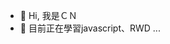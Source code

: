 - 👋 Hi, 我是ＣＮ
- 🌱 目前正在學習javascript、RWD ...



<!---
OrangJuic/OrangJuic is a ✨ special ✨ repository because its `README.md` (this file) appears on your GitHub profile.
You can click the Preview link to take a look at your changes.
--->
